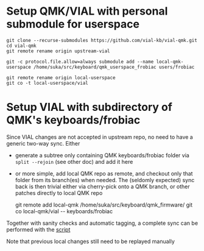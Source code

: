 # Setup QMK/VIAL with personal submodule for userspace

    git clone --recurse-submodules https://github.com/vial-kb/vial-qmk.git
    cd vial-qmk
    git remote rename origin upstream-vial

    git -c protocol.file.allow=always submodule add --name local-qmk-userspace /home/suka/src/keyboard/qmk_userspace_frobiac users/frobiac

    git remote rename origin local-userspace
    git co -t local-userspace/vial

# Setup VIAL with subdirectory of QMK's keyboards/frobiac

Since VIAL changes are not accepted in upstream repo, no need to have a generic two-way sync. Either

* generate a subtree only containing QMK keyboards/frobiac folder via `split --rejoin` (see other doc) and
  add it here
* or more simple, add local QMK repo as remote, and checkout only that folder from its branch(es) when needed.
  The (seldomly expected) sync back is then trivial either via cherry-pick onto a QMK branch, or other patches directly to local QMK repo

    git remote add local-qmk /home/suka/src/keyboard/qmk_firmware/
    git co local-qmk/vial -- keyboards/frobiac

Together with sanity checks and automatic tagging, a complete sync can be performed
with the [script](../scripts/sync-qmk-branch.sh)

Note that previous local changes still need to be replayed manually

